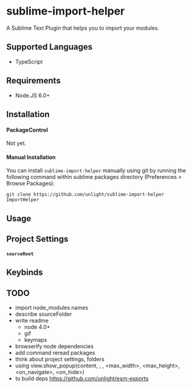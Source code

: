 sublime-import-helper
=====================
A Sublime Text Plugin that helps you to import your modules.

Supported Languages
---
* TypeScript

## Requirements
* Node.JS 6.0+

Installation
---
#### PackageControl
Not yet.

#### Manual Installation
You can install `sublime-import-helper` manually using git by running the following command
within sublime packages directory (Preferences > Browse Packages):
```
git clone https://github.com/unlight/sublime-import-helper ImportHelper
```

Usage
---

Project Settings
---
#### `sourceRoot`

Keybinds
---

TODO
---
- import node_modules names
- describe sourceFolder
- write readme
	* node 4.0+
	* gif
	* keymaps
- browserify node dependencies
- add command reread packages
- think about project settings, folders
- using view.show_popup(content, <flags>, <location>, <max_width>, <max_height>, <on_navigate>, <on_hide>)
- to build deps https://github.com/unlight/esm-exports
